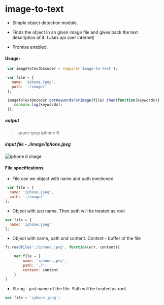 # image-to-text

* Simple object detection module.

* Finds the object in an given image file and gives back the text description of it. (Uses api over internet)

* Promise enabled.

#### Usage:
```javascript
 var imageToTextDecoder = require('image-to-text');

 var file = {
   name: 'iphone.jpeg',
   path: './image/'
 };

 imageToTextDecoder.getKeywordsForImage(file).then(function(keywords){
    console.log(keywords);
 });
```

##### output
> space gray iphone 6

##### input file - ./image/iphone.jpeg

![iphone 6 image](http://goo.gl/TEQAbN)

#### File specifications

* File can we object with name and path mentioned
```javascript
 var file = {
  name: 'iphone.jpeg',
  path: './image/'
};
```

* Object with just name. Then path will be treated as root
```javascript
var file = {
  name: 'iphone.jpeg'
};
````

* Object with name, path and content. Content - buffer of the file
```javascript
fs.readFile('./iphone.jpeg', function(err, content){

    var file = {
        name: 'iphone.jpeg',
        path: './',
        content: content
    }
}
```
          

* String - just name of the file. Path will be treated as root.
```javascript
var file = 'iphone.jpeg';
```


